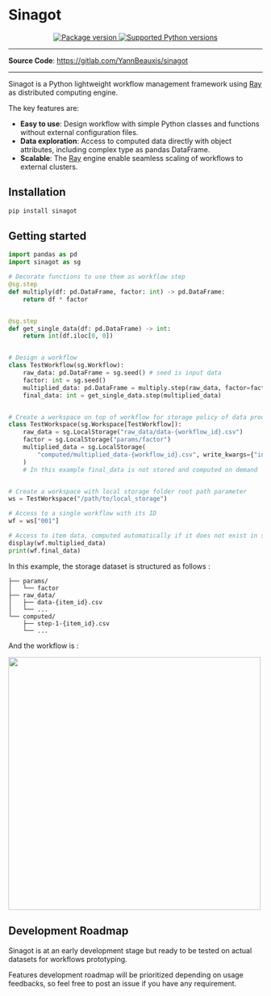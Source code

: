 # Sinagot

<p align="center">
<a href="https://pypi.org/project/fastapi" target="_blank">
    <img src="https://img.shields.io/pypi/v/sinagot?color=%2334D058&label=pypi%20package" alt="Package version">
</a>
<a href="https://pypi.org/project/fastapi" target="_blank">
    <img src="https://img.shields.io/pypi/pyversions/sinagot.svg?color=%2334D058" alt="Supported Python versions">
</a>
</p>

---

**Source Code**: <a href="https://gitlab.com/YannBeauxis/sinagot" target="_blank">https://gitlab.com/YannBeauxis/sinagot</a>

---

Sinagot is a Python lightweight workflow management framework using [Ray](https://www.ray.io/) as distributed computing engine.

The key features are:

- **Easy to use**: Design workflow with simple Python classes and functions without external configuration files.
- **Data exploration**: Access to computed data directly with object attributes, including complex type as pandas DataFrame.
- **Scalable**: The [Ray](https://www.ray.io/) engine enable seamless scaling of workflows to external clusters.

## Installation

```bash
pip install sinagot
```

## Getting started

```python
import pandas as pd
import sinagot as sg

# Decorate functions to use them as workflow step
@sg.step
def multiply(df: pd.DataFrame, factor: int) -> pd.DataFrame:
    return df * factor


@sg.step
def get_single_data(df: pd.DataFrame) -> int:
    return int(df.iloc[0, 0])


# Design a workflow
class TestWorkflow(sg.Workflow):
    raw_data: pd.DataFrame = sg.seed() # seed is input data
    factor: int = sg.seed()
    multiplied_data: pd.DataFrame = multiply.step(raw_data, factor=factor)
    final_data: int = get_single_data.step(multiplied_data)


# Create a workspace on top of workflow for storage policy of data produced
class TestWorkspace(sg.Workspace[TestWorkflow]):
    raw_data = sg.LocalStorage("raw_data/data-{workflow_id}.csv")
    factor = sg.LocalStorage("params/factor")
    multiplied_data = sg.LocalStorage(
        "computed/multiplied_data-{workflow_id}.csv", write_kwargs={"index": False}
    )
    # In this example final_data is not stored and computed on demand


# Create a workspace with local storage folder root path parameter
ws = TestWorkspace("/path/to/local_storage")

# Access to a single workflow with its ID
wf = ws["001"]

# Access to item data, computed automatically if it does not exist in storage
display(wf.multiplied_data)
print(wf.final_data)
```

In this example, the storage dataset is structured as follows :

```
├── params/
│   └── factor
├── raw_data/
│   ├── data-{item_id}.csv
│   └── ...
└── computed/
    ├── step-1-{item_id}.csv
    └── ...
```

And the workflow is :

<img src="docs/workflow.png" width="500">

## Development Roadmap

Sinagot is at an early development stage but ready to be tested on actual datasets for workflows prototyping.

Features development roadmap will be prioritized depending on usage feedbacks, so feel free to post an issue if you have any requirement.

